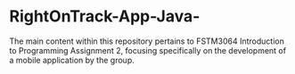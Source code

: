 # RightOnTrack-App-Java-
The main content within this repository pertains to FSTM3064 Introduction to Programming Assignment 2, focusing specifically on the development of a mobile application by the group.






